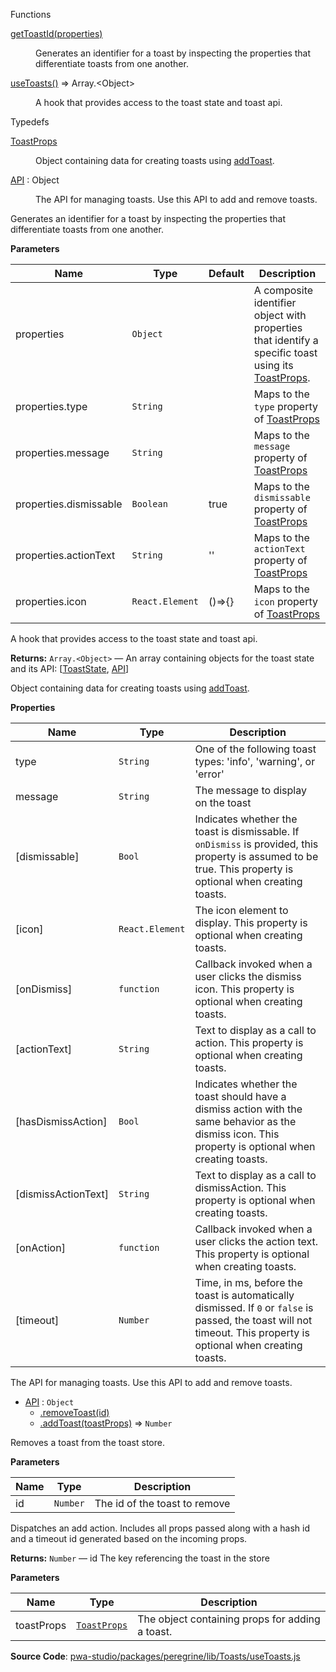 
Functions

<dl>
<dt><a href="#getToastId">getToastId(properties)</a></dt>
<dd>

Generates an identifier for a toast by inspecting the properties that
differentiate toasts from one another.

</dd>
<dt><a href="#useToasts">useToasts()</a> ⇒ <inlineCode>Array.&lt;Object&gt;</inlineCode></dt>
<dd>

A hook that provides access to the toast state and toast api.

</dd>
</dl>

Typedefs

<dl>
<dt><a href="#ToastProps">ToastProps</a></dt>
<dd>

Object containing data for creating toasts using [addToast](#API.addToast).

</dd>
<dt><a href="#API">API</a> : <inlineCode>Object</inlineCode></dt>
<dd>

The API for managing toasts.
Use this API to add and remove toasts.

</dd>
</dl>

Generates an identifier for a toast by inspecting the properties that
differentiate toasts from one another.

**Parameters**

| Name | Type | Default | Description |
| --- | --- | --- | --- |
| properties | `Object` | <inlineCode></inlineCode> | A composite identifier object with properties   that identify a specific toast using its [ToastProps](#ToastProps). |
| properties.type | `String` | <inlineCode></inlineCode> | Maps to the `type` property of [ToastProps](#ToastProps) |
| properties.message | `String` | <inlineCode></inlineCode> | Maps to the `message` property of [ToastProps](#ToastProps) |
| properties.dismissable | `Boolean` | <inlineCode>true</inlineCode> | Maps to the `dismissable` property of [ToastProps](#ToastProps) |
| properties.actionText | `String` | <inlineCode>&#x27;&#x27;</inlineCode> | Maps to the `actionText` property of [ToastProps](#ToastProps) |
| properties.icon | `React.Element` | <inlineCode>()&#x3D;&gt;{}</inlineCode> | Maps to the `icon` property of [ToastProps](#ToastProps) |

A hook that provides access to the toast state and toast api.

**Returns:**
`Array.<Object>`
   — An array containing objects for the toast state and its API: [[ToastState](../useToastContext#ToastState), [API](#API)]

Object containing data for creating toasts using [addToast](#API.addToast).

**Properties**

| Name | Type | Description |
| --- | --- | --- |
| type | `String` | One of the following toast types: 'info', 'warning',   or 'error' |
| message | `String` | The message to display on the toast |
| [dismissable] | `Bool` | Indicates whether the toast is dismissable.   If `onDismiss` is provided, this property is assumed to be true.   This property is optional when creating toasts. |
| [icon] | `React.Element` | The icon element to display.   This property is optional when creating toasts. |
| [onDismiss] | `function` | Callback invoked when a user clicks the   dismiss icon.   This property is optional when creating toasts. |
| [actionText] | `String` | Text to display as a call to action.   This property is optional when creating toasts. |
| [hasDismissAction] | `Bool` | Indicates whether the toast should have a   dismiss action with the same behavior as the dismiss icon.   This property is optional when creating toasts. |
| [dismissActionText] | `String` | Text to display as a call to dismissAction.   This property is optional when creating toasts. |
| [onAction] | `function` | Callback invoked when a user clicks the action   text.   This property is optional when creating toasts. |
| [timeout] | `Number` | Time, in ms, before the toast is automatically   dismissed.   If `0` or `false` is passed, the toast will not timeout.   This property is optional when creating toasts. |

The API for managing toasts.
Use this API to add and remove toasts.

* [API](#API) : `Object`
    * [.removeToast(id)](#API.removeToast)
    * [.addToast(toastProps)](#API.addToast) ⇒ `Number`

Removes a toast from the toast store.

**Parameters**

| Name | Type | Description |
| --- | --- | --- |
| id | `Number` | The id of the toast to remove |

Dispatches an add action. Includes all props passed along with a hash id
and a timeout id generated based on the incoming props.

**Returns:**
`Number`
   — id The key referencing the toast in the store

**Parameters**

| Name | Type | Description |
| --- | --- | --- |
| toastProps | [`ToastProps`](#ToastProps) | The object containing props for adding a toast. |

**Source Code**: [pwa-studio/packages/peregrine/lib/Toasts/useToasts.js](https://github.com/magento/pwa-studio/blob/develop/packages/peregrine/lib/Toasts/useToasts.js)
